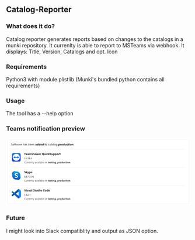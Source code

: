 ## Catalog-Reporter
### What does it do?
Catalog reporter generates reports based on changes to the catalogs in a munki repository.
It currenlty is able to report to MSTeams via webhook. It displays: Title, Version, Catalogs and opt. Icon
### Requirements
Python3 with module plistlib (Munki's bundled python contains all requirements)
### Usage
The tool has a --help option
### Teams notification preview
![CatalogReporter Preview](SamplePictures/CatalogReporter.png)
### Future
I might look into Slack compatiblity and output as JSON option. 
